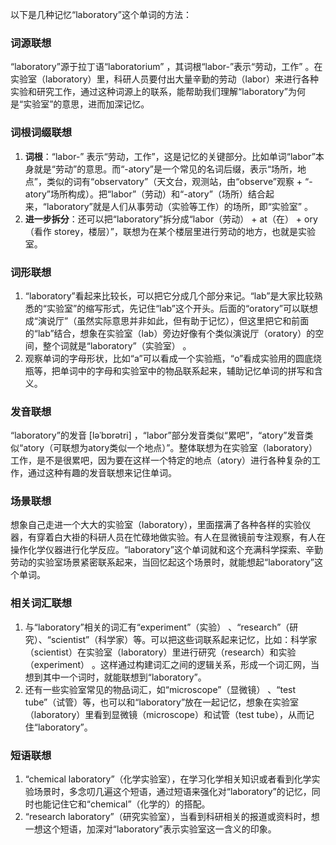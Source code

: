 以下是几种记忆“laboratory”这个单词的方法：

### 词源联想
“laboratory”源于拉丁语“laboratorium” ，其词根“labor-”表示“劳动，工作” 。在实验室（laboratory）里，科研人员要付出大量辛勤的劳动（labor）来进行各种实验和研究工作，通过这种词源上的联系，能帮助我们理解“laboratory”为何是“实验室”的意思，进而加深记忆。

### 词根词缀联想
1. **词根**：“labor-” 表示“劳动，工作”，这是记忆的关键部分。比如单词“labor”本身就是“劳动”的意思。而“-atory”是一个常见的名词后缀，表示“场所，地点”，类似的词有“observatory”（天文台，观测站，由“observe”观察 + “-atory”场所构成）。把“labor”（劳动）和“-atory”（场所）结合起来，“laboratory”就是人们从事劳动（实验等工作）的场所，即“实验室” 。
2. **进一步拆分**：还可以把“laboratory”拆分成“labor（劳动） + at（在） + ory（看作 storey，楼层）”，联想为在某个楼层里进行劳动的地方，也就是实验室。

### 词形联想
1. “laboratory”看起来比较长，可以把它分成几个部分来记。“lab”是大家比较熟悉的“实验室”的缩写形式，先记住“lab”这个开头。后面的“oratory”可以联想成“演说厅”（虽然实际意思并非如此，但有助于记忆），但这里把它和前面的“lab”结合，想象在实验室（lab）旁边好像有个类似演说厅（oratory）的空间，整个词就是“laboratory”（实验室） 。
2. 观察单词的字母形状，比如“a”可以看成一个实验瓶，“o”看成实验用的圆底烧瓶等，把单词中的字母和实验室中的物品联系起来，辅助记忆单词的拼写和含义。

### 发音联想
“laboratory”的发音 [ləˈbɒrətri] ，“labor”部分发音类似“累吧”，“atory”发音类似“atory（可联想为atory类似一个地点）”。整体联想为在实验室（laboratory）工作，是不是很累吧，因为要在这样一个特定的地点（atory）进行各种复杂的工作，通过这种有趣的发音联想来记住单词。

### 场景联想
想象自己走进一个大大的实验室（laboratory），里面摆满了各种各样的实验仪器，有穿着白大褂的科研人员在忙碌地做实验。有人在显微镜前专注观察，有人在操作化学仪器进行化学反应。“laboratory”这个单词就和这个充满科学探索、辛勤劳动的实验室场景紧密联系起来，当回忆起这个场景时，就能想起“laboratory”这个单词。

### 相关词汇联想
1. 与“laboratory”相关的词汇有“experiment”（实验） 、“research”（研究）、“scientist”（科学家）等。可以把这些词联系起来记忆，比如：科学家（scientist）在实验室（laboratory）里进行研究（research）和实验（experiment） 。这样通过构建词汇之间的逻辑关系，形成一个词汇网，当想到其中一个词时，就能联想到“laboratory”。
2. 还有一些实验室常见的物品词汇，如“microscope”（显微镜） 、“test tube”（试管）等，也可以和“laboratory”放在一起记忆，想象在实验室（laboratory）里看到显微镜（microscope）和试管（test tube），从而记住“laboratory”。

### 短语联想
1. “chemical laboratory”（化学实验室），在学习化学相关知识或者看到化学实验场景时，多念叨几遍这个短语，通过短语来强化对“laboratory”的记忆，同时也能记住它和“chemical”（化学的）的搭配。
2. “research laboratory”（研究实验室），当看到科研相关的报道或资料时，想一想这个短语，加深对“laboratory”表示实验室这一含义的印象。 
